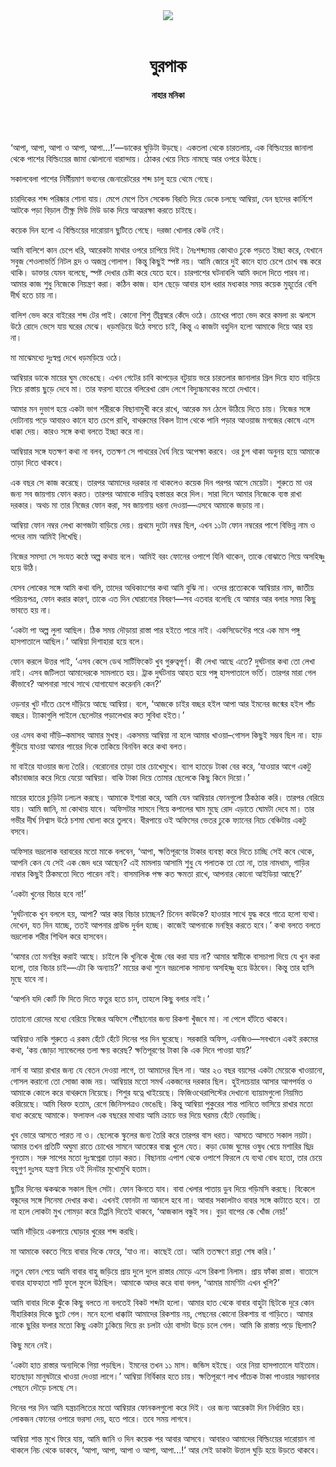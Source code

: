 <div align=center>
<img src=https://images.prothomalo.com/prothomalo-bangla%2F2022-05%2Ffc918d45-029c-4a5e-aebb-b5ac1b8fc162%2FWhatsApp_Image_2022_05_19_at_12_04.jpg?rect=0%2C205%2C2918%2C1532&w=1200&ar=40%3A21&auto=format%2Ccompress&ogImage=true&mode=crop&overlay=&overlay_position=bottom&overlay_width_pct=1 />
<br><br>
<h1>ঘুরপাক</h1>
<h4>নাহার মনিকা</h4>
<br><br>
</div>

‘আপা, আপা, আপা ও আপা, আপা...!’—ডাকের ঘুড়িটা উড়ছে। একতলা থেকে চারতলায়, এক বিল্ডিংয়ের জানালা থেকে পাশের বিল্ডিংয়ের জামা ঝোলানো বারান্দায়। ঠোকর খেয়ে নিচে নামছে আর ওপরে উঠছে।

সকালবেলা পাশের নির্মীয়মাণ ভবনের জেনারেটরের শব্দ চালু হয়ে থেমে গেছে।

চারদিকের শব্দ পরিষ্কার শোনা যায়। মেপে মেপে তিন সেকেন্ড বিরতি দিয়ে ডেকে চলছে আম্বিয়া, যেন ছাদের কার্নিশে আটকে পড়া বিড়াল তীক্ষ্ণ মিউ মিউ ডাক দিয়ে আত্মরক্ষা করতে চাইছে।

কয়েক দিন হলো এ বিল্ডিংয়ের দারোয়ান ছুটিতে গেছে। দরজা খোলার কেউ নেই।

আমি বালিশে কান চেপে ধরি, আরেকটা মাথার ওপরে চাপিয়ে দিই। নৈঃশব্দ্যময় কোথাও ঢুকে পড়তে ইচ্ছা করে, যেখানে সবুজ শেওলাভর্তি নিটল হ্রদ ও অজস্র গোলাপ। কিন্তু কিছুই স্পষ্ট নয়। আমি জোরে দুই কানে হাত চেপে চোখ বন্ধ করে থাকি। ডাক্তার যেমন বলেছে, স্পষ্ট দেখার চেষ্টা করে যেতে হবে। চারপাশের ঘটনাবলি আমি বদলে দিতে পারব না। আমার কাজ শুধু নিজেকে নিয়ন্ত্রণ করা। কঠিন কাজ। হাল ছেড়ে আবার হাল ধরার মধ্যকার সময় কয়েক মুহূর্তের বেশি দীর্ঘ হতে চায় না।

বালিশ ভেদ করে বাইরের শব্দ টের পাই। কোনো শিশু তীব্রস্বরে কেঁদে ওঠে। চোখের পাতা ভেদ করে কমলা রং ঝলসে উঠে রোদে ভেসে যায় ঘরের মেঝে। ধড়মড়িয়ে উঠে বসতে চাই, কিন্তু এ কাজটা বহুদিন হলো আমাকে দিয়ে আর হয় না।

মা মাঝেমধ্যে দুঃস্বপ্ন দেখে ধড়মড়িয়ে ওঠে।

আম্বিয়ার ডাকে মায়ের ঘুম ভেঙেছে। এখন গেটের চাবি কাপড়ের বটুয়ায় ভরে চারতলার জানালার গ্রিল দিয়ে হাত বাড়িয়ে নিচে রাস্তায় ছুড়ে দেবে মা। তার ফরসা হাতের বলিরেখা রোদ লেগে বিদ্যুচ্চমকের মতো দেখাবে।

আমার মন দুভাগ হয়ে একটা ভাগ শরীরকে বিছানামুখী করে রাখে, আরেক মন ঠেলে উঠিয়ে দিতে চায়। নিজের সঙ্গে দোটানায় পড়ে আবারও কানে হাত চেপে রাখি, বাথরুমের বিকল ট্যাপ থেকে পানি পড়ার আওয়াজ মগজের কোষে এসে ধাক্কা দেয়। কারও সঙ্গে কথা বলতে ইচ্ছা করে না।

আম্বিয়ার সঙ্গে যতক্ষণ কথা না বলব, ততক্ষণ সে পাথরের ধৈর্য নিয়ে অপেক্ষা করবে। ওর চুপ থাকা অনুনয় হয়ে আমাকে তাড়া দিতে থাকবে।

এক বছর সে কাজ করেছে। তারপর আমাদের দরকার না থাকলেও কয়েক দিন পরপর আসে মেয়েটা। শুরুতে মা ওর জন্য সব জায়গায় ফোন করত। তারপর আমাকে দায়িত্ব হস্তান্তর করে দিল। সারা দিনে আমার নিজেকে ব্যস্ত রাখা দরকার। অথচ মা তার নিজের ফোন করা, সব জায়গায় ধরনা দেওয়া—এসবে আমাকে জড়ায় না।

আম্বিয়া ফোন নম্বর লেখা কাগজটা বাড়িয়ে দেয়। প্রথমে দুটো নম্বর ছিল, এখন ১১টা ফোন নম্বরের পাশে বিভিন্ন নাম ও পদের নাম আমিই লিখেছি।

নিজের সমস্যা সে সংযত কণ্ঠে অল্প কথায় বলে। আমিই বরং ফোনের ওপাশে যিনি থাকেন, তাকে বোঝাতে গিয়ে অসহিষ্ণু হয়ে উঠি।

যেসব লোকের সঙ্গে আমি কথা বলি, তাদের অধিকাংশের কথা আমি বুঝি না। ওদের প্রত্যেককে আম্বিয়ার নাম, জাতীয় পরিচয়পত্র, ফোন করার কারণ, তাকে এত দিন ঘোরানোর বিবরণ—সব এতবার বলেছি যে আমার আর বলার সময় কিছু ভাবতে হয় না।

‘একটা পা অল্প লুলা আছিল। ঠিক সময় দৌড়ায়া রাস্তা পার হইতে পারে নাই। একসিডেন্টের পরে এক মাস পঙ্গু হাসপাতালে আছিল।’ আম্বিয়া দিশাহারা হয়ে বলে।

ফোন করলে উত্তর পাই, ‘এসব কেসে ডেথ সার্টিফিকেট খুব গুরুত্বপূর্ণ। কী লেখা আছে এতে? দুর্ঘটনার কথা তো লেখা নাই। এসব জটিলতা আমাদেরকে সামলাতে হয়। ট্রাক দুর্ঘটনায় আহত হয়ে পঙ্গু হাসপাতালে ভর্তি। তারপর মারা গেল কীভাবে? আপনারা সাথে সাথে যোগাযোগ করেননি কেন?’

ওড়নার খুট দাঁতে চেপে দাঁড়িয়ে আছে আম্বিয়া। বলে, ‘আজকে চাইর বচ্ছর হইল আপা আর ইমনের জন্মের হইল পাঁচ বচ্ছর। ট্যাকাগুলি পাইলে ছেলেটার পড়ালেখার কত সুবিধা হইত।’

ওর এসব কথা দাঁড়ি–কমাসহ আমার মুখস্থ। একসময় আম্বিয়া না হলে আমার খাওয়া–গোসল কিছুই সম্ভব ছিল না। হাড় গুঁড়িয়ে যাওয়া আমার পায়ের দিকে তাকিয়ে বিনবিন করে কথা বলত।

মা বাইরে যাওয়ার জন্য তৈরি। বেরোনোর তাড়া তার চোখেমুখে। ব্যাগ হাতড়ে টাকা বের করে, ‘যাওয়ার আগে একটু কাঁচাবাজার করে দিয়ে যেয়ো আম্বিয়া। বাকি টাকা দিয়ে তোমার ছেলেকে কিছু কিনে দিয়ো।’

মায়ের হাতের চুড়িটা ঢলঢল করছে। আমাকে ইশারা করে, আমি যেন আম্বিয়ার ফোনগুলো ঠিকঠাক করি। তারপর বেরিয়ে যায়। আমি জানি, মা কোথায় যাবে। অফিসটার সামনে গিয়ে কপালের ঘাম মুছে রোদ এড়াতে ঘোমটা দেবে মা। তার গভীর দীর্ঘ নিশ্বাস উঠে চশমা ঘোলা করে তুলবে। ধীরপায়ে ওই অফিসের ভেতর ঢুকে ফ্যানের নিচে বেঞ্চিটায় একটু বসবে।

অফিসার ভদ্রলোক বরাবরের মতো মাকে বলবেন, ‘আপা, ক্ষতিপূরণের টাকার ব্যবস্থা করে দিতে চাচ্ছি সেই কবে থেকে, আপনি কেন যে সেই এক জেদ ধরে আছেন? এই মামলায় আসামি শুধু যে পলাতক তা তো না, তার নামধাম, গাড়ির নাম্বার কিছুই ঠিকমতো দিতে পারেন নাই। বাসমালিক পক্ষ কত ক্ষমতা রাখে, আপনার কোনো আইডিয়া আছে?’

‘একটা খুনের বিচার হবে না!’

‘দুর্ঘটনাকে খুন বললে হয়, আপা? আর কার বিচার চাচ্ছেন? চিনেন কাউকে? হাওয়ার সাথে যুদ্ধ করে গাত্রে হলো ব্যথা। দেখেন, যত দিন যাচ্ছে, ততই আপনার গ্রাউন্ড দুর্বল হচ্ছে। কাজেই আপনাকে মনস্থির করতে হবে।’ কথা বলতে বলতে ভদ্রলোক শরীর শিথিল করে হাসবেন।

‘আমার তো মনস্থির করাই আছে। চাইলে কি খুনিকে খুঁজে বের করা যায় না? আমার স্বামীকে বাসচাপা দিয়ে যে খুন করা হলো, তার বিচার চাই—এটা কি অন্যায়?’ মায়ের কথা শুনে ভদ্রলোক সামান্য অসহিষ্ণু হয়ে উঠবেন। কিন্তু তার হাসি মুছে যাবে না।

‘আপনি যদি কোর্ট ফি দিতে দিতে ফতুর হতে চান, তাহলে কিছু বলার নাই।’

তাতানো রোদের মধ্যে বেরিয়ে নিজের অফিসে পৌঁছানোর জন্য রিকশা খুঁজবে মা। না পেলে হাঁটতে থাকবে।

আম্বিয়াও নাকি শুরুতে এ রকম হেঁটে হেঁটে দিনের পর দিন ঘুরেছে। সরকারি অফিস, এনজিও—সবখানে একই রকমের কথা, ‘কয় জোড়া স্যান্ডেলের তলা ক্ষয় করেছ? ক্ষতিপূরণের টাকা কি এক দিনে পাওয়া যায়?’

নার্স বা আয়া রাখার জন্য যে বেতন দেওয়া লাগে, তা আমাদের ছিল না। আর ২৩ বছর বয়সের একটা মেয়েকে খাওয়ানো, গোসল করানো তো সোজা কাজ নয়। আম্বিয়ার মতো সমর্থ একজনের দরকার ছিল। হুইলচেয়ার আসার আগপর্যন্ত ও আমাকে কোলে করে বাথরুমে নিয়েছে। শিশুর যত্নে খাইয়েছে। ফিজিওথেরাপিস্টের দেখানো ব্যায়ামগুলো নিয়মিত করিয়েছে। আমি বিরক্ত হতাম, রেগে জিনিসপত্রও ভেঙেছি। কিন্তু আম্বিয়া পুকুরের শান্ত পানিতে ভাসিয়ে রাখার মতো বাধ্য করেছে আমাকে। ফলাফল এক বছরের মাথায় আমি ক্রাচে ভর দিয়ে ঘরময় হেঁটে বেড়াচ্ছি।

খুব ভোরে আসতে পারত না ও। ছেলেকে স্কুলের জন্য তৈরি করে তারপর বাস ধরত। আসতে আসতে সকাল নয়টা। আমার তখন প্রতিটি অঘুমা রাতে চোখের সামনে আতঙ্কের বাক্স খুলে যেত। কড়া ডোজ ঘুমের ওষুধ খেয়ে মশারির ছিদ্র গুনতাম। সরু সাপের মতো দুঃস্বপ্নেরা তাড়া করত। বিছানায় এপাশ থেকে ওপাশে ফিরলে যে ব্যথা বোধ হতো, তার চেয়ে বহুগুণ দুঃসহ যন্ত্রণা নিয়ে ওই দিনটার মুখোমুখি হতাম।

ছুটির দিনের ঝকঝকে সকাল ছিল সেটা। ফোন কিনতে যাব। বাবা খেলার পাতায় ডুব দিয়ে গড়িমসি করছে। বিকেলে বন্ধুদের সঙ্গে সিনেমা দেখার কথা। এখনই ফোনটা না আনলে হবে না। আবার সকালটাও বাবার সঙ্গে কাটাতে হবে। তা না হলে লোকটা মুখ গোমড়া করে টিপ্পনি দিতেই থাকবে, ‘আজকাল বন্ধুই সব। বুড়া বাপের কে খোঁজ নেয়!’

আমি দাঁড়িয়ে একপায়ে ঘোড়ার খুরের শব্দ করছি।

মা আমাকে বকতে গিয়ে বাবার দিকে ফেরে, ‘যাও না। কাছেই তো। আমি ততক্ষণে রান্না শেষ করি।’

নতুন ফোন পেয়ে আমি বাবার বাহু জড়িয়ে প্রায় দুলে দুলে রাস্তার মোড়ে এসে রিকশা নিলাম। প্রায় ফাঁকা রাস্তা। বাতাসে বাবার হাফহাতা শার্ট ফুলে ফুলে উঠছিল। আমাকে আদর করে বাবা বলল, ‘আমার মামণিটা এখন খুশি?’

আমি বাবার দিকে ঝুঁকে কিছু বলতে না বলতেই বিকট শব্দটা হলো। আমার হাত থেকে বাবার বাহুটা ছিটকে দূরে কোন নীহারিকার দিকে ছুটে গেল। মনে হলো ধাক্কাটা আমাদের রিকশায় নয়, পেছনের কোনো রিকশায় বা গাড়িতে। আমার নাকে ছুরির ফলার মতো কিছু একটা ঢুকিয়ে দিয়ে রং চলটা ওঠা বাসটা উড়ে চলে গেল। আমি কি রাস্তায় পড়ে ছিলাম?

কিছু মনে নেই।

‘একটা হাত রাস্তার অন্যদিকে গিয়া পড়ছিল। ইমনের তখন ১১ মাস। জন্ডিস হইছে। ওরে নিয়া হাসপাতালে যাইতাম। হাতছাড়া মানুষটারে খাওয়া দেওয়া লাগে।’ আম্বিয়া নির্বিকার হতে চায়। ক্ষতিপূরণে লাখ পাঁচেক টাকা পাওয়ার সম্ভাবনার পেছনে দৌড়ে চলছে সে।

দিনের পর দিন আমি যন্ত্রচালিতের মতো আম্বিয়ার ফোনকলগুলো করে দিই। ওর জন্য আরেকটা দিন নির্ধারিত হয়। লোকজন ফোনের ওপারে ভরসা দেয়, হতে পারে। তবে সময় লাগবে।

আম্বিয়া শান্ত মুখে ফিরে যায়, আমি জানি ও দিন কয়েক পর আবার আসবে। আবারও আমাদের বিল্ডিংয়ের দারোয়ান না থাকলে নিচ থেকে ডাকবে, ‘আপা, আপা, আপা ও আপা, আপা...!’ আর সেই ডাকটা উত্তাল ঘুড়ি হয়ে উড়তে থাকবে।
